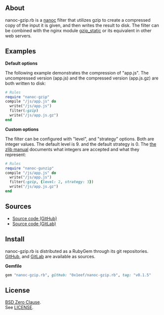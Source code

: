 ## About

nanoc-gzip.rb is a
[nanoc](https://github.com/nanoc/nanoc)
filter that utilizes gzip to create a compressed copy
of the input it is given, and then writes the result
to disk. The filter can be combined with the nginx module
[gzip_static](http://nginx.org/en/docs/http/ngx_http_gzip_static_module.html)
or its equivalent in other web servers.

## Examples

**Default options**

The following example demonstrates the compression of "app.js".
The uncompressed version (app.js) and the compressed version
(app.js.gz) are both written to disk:

```ruby
# Rules
require "nanoc-gzip"
compile "/js/app.js" do
  write("/js/app.js")
  filter(:gzip)
  write("/js/app.js.gz")
end
```

**Custom options**

The filter can be configured with "level", and
"strategy" options. Both are integer values. The
default level is 9. and the default strategy
is 0. The
[the zlib manual](https://www.zlib.net/manual.html#Constants)
documents what integers are accepted and what
they represent:

``` ruby
# Rules
require "nanoc-gunzip"
compile "/js/app.js" do
  write("/js/app.js")
  filter(:gzip, {level: 2, strategy: 3})
  write("/js/app.js.gz")
end
```

## Sources

* [Source code (GitHub)](https://github.com/0x1eef/nanoc-gzip.rb)
* [Source code (GitLab)](https://gitlab.com/0x1eef/nanoc-gzip.rb)

## <a id='install'>Install</a>

nanoc-gzip.rb is distributed as a RubyGem through its git repositories. <br>
[GitHub](https://github.com/0x1eef/nanoc-gzip.rb),
and
[GitLab](https://gitlab.com/0x1eef/nanoc-gzip.rb)
are available as sources.

**Gemfile**

```ruby
gem "nanoc-gzip.rb", github: "0x1eef/nanoc-gzip.rb", tag: "v0.1.5"
```

## License

[BSD Zero Clause](https://choosealicense.com/licenses/0bsd/).
<br>
See [LICENSE](./LICENSE).
